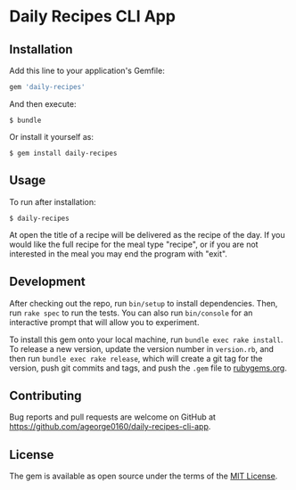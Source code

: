 # Daily Recipes CLI App

## Installation

Add this line to your application's Gemfile:

```ruby
gem 'daily-recipes'
```

And then execute:

    $ bundle

Or install it yourself as:

    $ gem install daily-recipes

## Usage

To run after installation:

    $ daily-recipes

At open the title of a recipe will be delivered as the recipe of the day. If you would like the full recipe for the meal type "recipe", or if you are not interested in the meal you may end the program with "exit".


## Development

After checking out the repo, run `bin/setup` to install dependencies. Then, run `rake spec` to run the tests. You can also run `bin/console` for an interactive prompt that will allow you to experiment.

To install this gem onto your local machine, run `bundle exec rake install`. To release a new version, update the version number in `version.rb`, and then run `bundle exec rake release`, which will create a git tag for the version, push git commits and tags, and push the `.gem` file to [rubygems.org](https://rubygems.org).

## Contributing

Bug reports and pull requests are welcome on GitHub at https://github.com/ageorge0160/daily-recipes-cli-app.


## License

The gem is available as open source under the terms of the [MIT License](http://opensource.org/licenses/MIT).
